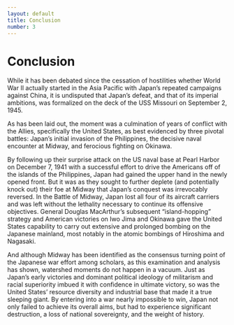 ```yaml
---
layout: default
title: Conclusion
number: 3
---
```


# Conclusion

While it has been debated since the cessation of hostilities whether World War II actually started in the Asia Pacific with Japan’s repeated campaigns against China, it is undisputed that Japan’s defeat, and that of its imperial ambitions, was formalized on the deck of the USS Missouri on September 2, 1945. 

As has been laid out, the moment was a culmination of years of conflict with the Allies, specifically the United States, as best evidenced by three pivotal battles: Japan’s initial invasion of the Philippines, the decisive naval encounter at Midway, and ferocious fighting on Okinawa. 

By following up their surprise attack on the US naval base at Pearl Harbor on December 7, 1941 with a successful effort to drive the Americans off of the islands of the Philippines, Japan had gained the upper hand in the newly opened front. But it was as they sought to further deplete (and potentially knock out) their foe at Midway that Japan’s conquest was irrevocably reversed. In the Battle of Midway, Japan lost all four of its aircraft carriers and was left without the lethality necessary to continue its offensive objectives. General Douglas MacArthur’s subsequent “island-hopping” strategy and American victories on Iwo Jima and Okinawa gave the United States capability to carry out extensive and prolonged bombing on the Japanese mainland, most notably in the atomic bombings of Hiroshima and Nagasaki. 

And although Midway has been identified as the consensus turning point of the Japanese war effort among scholars, as this examination and analysis has shown, watershed moments do not happen in a vacuum. Just as Japan’s early victories and dominant political ideology of militarism and racial superiority imbued it with confidence in ultimate victory, so was the United States’ resource diversity and industrial base that made it a true sleeping giant. By entering into a war nearly impossible to win, Japan not only failed to achieve its overall aims, but had to experience significant destruction, a loss of national sovereignty, and the weight of history.
